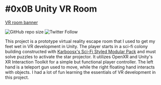 # #0x0B Unity VR Room

[VR room banner](maxlov.github.com/0x0B-unity-vr_room/Images/vr_room.jpg)

![GitHub repo size](https://img.shields.io/github/repo-size/maxlov/0x0B-unity-vr_room)
![Twitter Follow](https://img.shields.io/twitter/follow/maxwell_lovell?style=social)

This project is a prototype virtual reality escape room that I used to get my feet wet in VR development in Unity.
The player starts in a sci-fi colony building constructed with [Karboosx's Sci-Fi Styled Modular Pack](https://assetstore.unity.com/packages/3d/environments/sci-fi/sci-fi-styled-modular-pack-82913) and must solve puzzles to activate the star projector.
It utilizes OpenXR and Unity's XR Interaction Toolkit for a simple but functional player controller. The left hand is a teleport gun used to move, while the right floating hand interacts with objects.
I had a lot of fun learning the essentials of VR development in this project.
